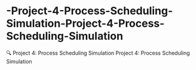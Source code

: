 # -Project-4-Process-Scheduling-Simulation-Project-4-Process-Scheduling-Simulation
 🔍 Project 4: Process Scheduling Simulation Project 4: Process Scheduling Simulation

